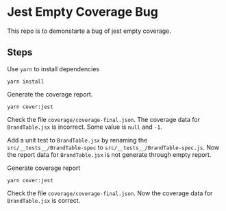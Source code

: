 # Jest Empty Coverage Bug

This repo is to demonstarte a bug of jest empty coverage.

## Steps

Use `yarn` to install dependencies

```
yarn install
```

Generate the coverage report.

```
yarn cover:jest
```

Check the file `coverage/coverage-final.json`. The coverage data for `BrandTable.jsx` is incorrect. Some value is `null` and `-1`.

Add a unit test to `BrandTable.jsx` by renaming the `src/__tests__/BrandTable-spec` to `src/__tests__/BrandTable-spec.js`. Now the report data for `BrandTable.jsx` is not generate through empty report.

Generate coverage report

```
yarn cover:jest
```

Check the file `coverage/coverage-final.json`. Now the coverage data for `BrandTable.jsx` is correct. 
